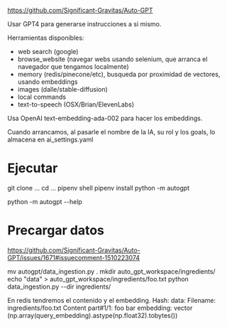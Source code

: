 https://github.com/Significant-Gravitas/Auto-GPT

Usar GPT4 para generarse instrucciones a si mismo.

Herramientas disponibles:
 - web search (google)
 - browse_website (navegar webs usando selenium, que arranca el navegador que tengamos localmente)
 - memory (redis/pinecone/etc), busqueda por proximidad de vectores, usando embeddings
 - images (dalle/stable-diffusion)
 - local commands
 - text-to-speech (OSX/Brian/ElevenLabs)

Usa OpenAI text-embedding-ada-002 para hacer los embeddings.

Cuando arrancamos, al pasarle el nombre de la IA, su rol y los goals, lo almacena en ai_settings.yaml

# Ejecutar
git clone ...
cd ...
pipenv shell
pipenv install
python -m autogpt


python -m autogpt --help


# Precargar datos
https://github.com/Significant-Gravitas/Auto-GPT/issues/1671#issuecomment-1510223074

mv autogpt/data_ingestion.py .
mkdir auto_gpt_workspace/ingredients/
echo "data" > auto_gpt_workspace/ingredients/foo.txt
python data_ingestion.py --dir ingredients/

En redis tendremos el contenido y el embedding.
Hash:
  data: Filename: ingredients/foo.txt Content part#1/1: foo bar
  embedding: vector (np.array(query_embedding).astype(np.float32).tobytes())
